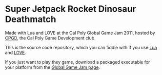 Super Jetpack Rocket Dinosaur Deathmatch
========================================

Made with Lua and LOVE at the Cal Poly Global Game Jam 2011, hosted by [CPGD](http://cpgd.org),
the Cal Poly Game Development club.

This is the source code repository, which you can fiddle with if you use
[Lua](http://lua.org) and [LOVE](http://love2d.org).

If you just want to play they game, download a packaged executable for your
platform from the [Global Game Jam page](http://globalgamejam.org/2011/super-jetpack-rocket-dinosaur-deathmatch).
